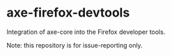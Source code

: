 # axe-firefox-devtools
Integration of axe-core into the Firefox developer tools.

Note: this repository is for issue-reporting only.
